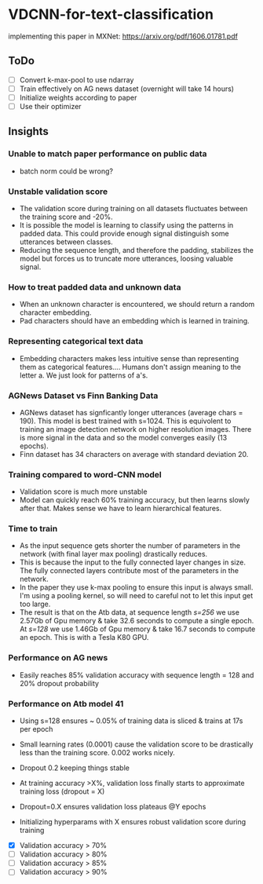 # VDCNN-for-text-classification
implementing this paper in MXNet: https://arxiv.org/pdf/1606.01781.pdf

## ToDo

- [ ] Convert k-max-pool to use ndarray
- [ ] Train effectively on AG news dataset (overnight will take 14 hours)
- [ ] Initialize weights according to paper
- [ ] Use their optimizer

## Insights

### Unable to match paper performance on public data

- batch norm could be wrong?

### Unstable validation score

- The validation score during training on all datasets fluctuates between the training score and -20%.
- It is possible the model is learning to classify using the patterns in padded data. This could provide enough signal distinguish some utterances between classes.
- Reducing the sequence length, and therefore the padding, stabilizes the model but forces us to truncate more utterances, loosing valuable signal.

### How to treat padded data and unknown data

- When an unknown character is encountered, we should return a random character embedding.
- Pad characters should have an embedding which is learned in training.

### Representing categorical text data

- Embedding characters makes less intuitive sense than representing them as categorical features.... Humans don't assign meaning to the letter a. We just look for patterns of a's.

### AGNews Dataset vs Finn Banking Data

- AGNews dataset has signficantly longer utterances (average chars = 190). This model is best trained with s=1024. This is equivolent to training an image detection network on higher resolution images. There is more signal in the data and so the model converges easily (13 epochs).
- Finn dataset has 34 characters on average with standard deviation 20.


### Training compared to word-CNN model

- Validation score is much more unstable
- Model can quickly reach 60% training accuracy, but then learns slowly after that. Makes sense we have to learn  hierarchical features.

### Time to train

- As the input sequence gets shorter the number of parameters in the network (with final layer max pooling) drastically reduces.
- This is because the input to the fully connected layer changes in size. The fully connected layers contribute most of the parameters in the network.
- In the paper they use k-max pooling to ensure this input is always small. I'm using a pooling kernel, so will need to careful not to let this input get too large.
- The result is that on the Atb data, at sequence length *s=256* we use 2.57Gb of Gpu memory & take 32.6 seconds to compute a single epoch. At *s=128* we use 1.46Gb of Gpu memory & take 16.7 seconds to compute an epoch. This is with a Tesla K80 GPU.

### Performance on AG news

- Easily reaches 85% validation accuracy with sequence length = 128 and 20% dropout probability

### Performance on Atb model 41

- Using s=128 ensures ~ 0.05% of training data is sliced & trains at 17s per epoch
- Small learning rates (0.0001) cause the validation score to be drastically less than the training score. 0.002 works nicely.
- Dropout 0.2 keeping things stable


- At training accuracy >X%, validation loss finally starts to approximate training loss (dropout = X)
- Dropout=0.X ensures validation loss plateaus @Y epochs
- Initializing hyperparams with X ensures robust validation score during training
- [X] Validation accuracy > 70%
- [ ] Validation accuracy > 80%
- [ ] Validation accuracy > 85%
- [ ] Validation accuracy > 90%